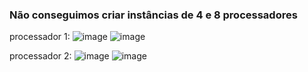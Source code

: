 ### Não conseguimos criar instâncias de 4 e 8 processadores

processador 1:
![image](https://user-images.githubusercontent.com/101070455/200198165-4520c365-8824-474b-88f1-e15dc30c2b57.png)
![image](https://user-images.githubusercontent.com/101070455/200198171-0cd31ae1-bc8c-4c5e-8002-46d8a8d2b123.png)

processador 2:
![image](https://user-images.githubusercontent.com/74800062/200198207-4955ceb3-b2df-475a-91a3-597c78902c1f.png)
![image](https://user-images.githubusercontent.com/74800062/200198198-92bd5cbf-1d5c-4bae-a8d1-4f9af5bb5011.png)
